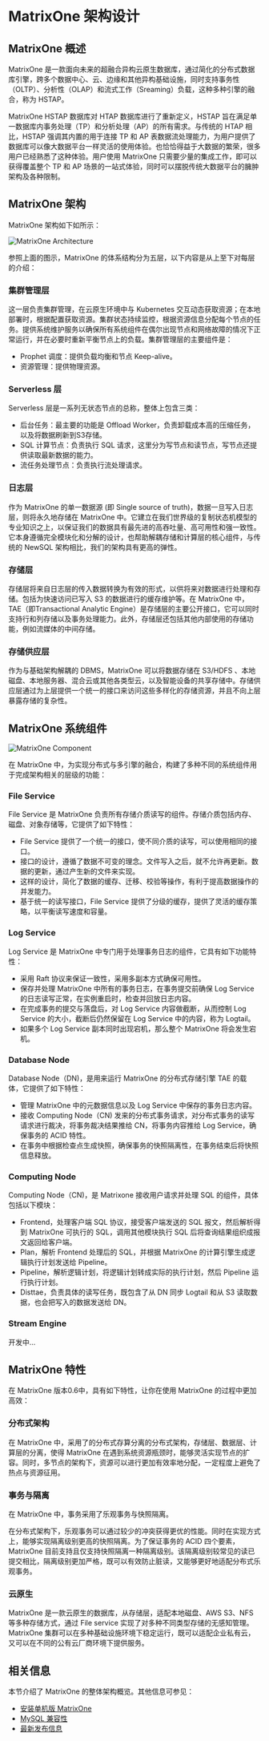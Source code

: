 # **MatrixOne 架构设计**

## **MatrixOne 概述**

MatrixOne 是一款面向未来的超融合异构云原生数据库，通过简化的分布式数据库引擎，跨多个数据中心、云、边缘和其他异构基础设施，同时支持事务性（OLTP）、分析性（OLAP）和流式工作（Sreaming）负载，这种多种引擎的融合，称为 HSTAP。

MatrixOne HSTAP 数据库对 HTAP 数据库进行了重新定义，HSTAP 旨在满足单一数据库内事务处理（TP）和分析处理（AP）的所有需求。与传统的 HTAP 相比，HSTAP 强调其内置的用于连接 TP 和 AP 表数据流处理能力，为用户提供了数据库可以像大数据平台一样灵活的使用体验。也恰恰得益于大数据的繁荣，很多用户已经熟悉了这种体验。用户使用 MatrixOne 只需要少量的集成工作，即可以获得覆盖整个 TP 和 AP 场景的一站式体验，同时可以摆脱传统大数据平台的臃肿架构及各种限制。

## **MatrixOne 架构**

MatrixOne 架构如下如所示：

![MatrixOne Architecture](https://github.com/matrixorigin/artwork/blob/main/docs/overview/matrixone_new_arch.png?raw=true)

参照上面的图示，MatrixOne 的体系结构分为五层，以下内容是从上至下对每层的介绍：

### **集群管理层**

这一层负责集群管理，在云原生环境中与 Kubernetes 交互动态获取资源；在本地部署时，根据配置获取资源。集群状态持续监控，根据资源信息分配每个节点的任务。提供系统维护服务以确保所有系统组件在偶尔出现节点和网络故障的情况下正常运行，并在必要时重新平衡节点上的负载。集群管理层的主要组件是：

- Prophet 调度：提供负载均衡和节点 Keep-alive。
- 资源管理：提供物理资源。

### **Serverless 层**

Serverless 层是一系列无状态节点的总称，整体上包含三类：

- 后台任务：最主要的功能是 Offload Worker，负责卸载成本高的压缩任务，以及将数据刷新到S3存储。
- SQL 计算节点：负责执行 SQL 请求，这里分为写节点和读节点，写节点还提供读取最新数据的能力。
- 流任务处理节点：负责执行流处理请求。

### **日志层**

作为 MatrixOne 的单一数据源 (即 Single source of truth)，数据一旦写入日志层，则将永久地存储在 MatrixOne 中。它建立在我们世界级的复制状态机模型的专业知识之上，以保证我们的数据具有最先进的高吞吐量、高可用性和强一致性。它本身遵循完全模块化和分解的设计，也帮助解耦存储和计算层的核心组件，与传统的 NewSQL 架构相比，我们的架构具有更高的弹性。

### **存储层**

存储层将来自日志层的传入数据转换为有效的形式，以供将来对数据进行处理和存储。包括为快速访问已写入 S3 的数据进行的缓存维护等。在 MatrixOne 中，TAE（即Transactional Analytic Engine）是存储层的主要公开接口，它可以同时支持行和列存储以及事务处理能力。此外，存储层还包括其他内部使用的存储功能，例如流媒体的中间存储。

### **存储供应层**

作为与基础架构解耦的 DBMS，MatrixOne 可以将数据存储在 S3/HDFS 、本地磁盘、本地服务器、混合云或其他各类型云，以及智能设备的共享存储中。存储供应层通过为上层提供一个统一的接口来访问这些多样化的存储资源，并且不向上层暴露存储的复杂性。

## **MatrixOne 系统组件**

![MatrixOne Component](https://github.com/matrixorigin/artwork/blob/main/docs/overview/mo-component.png?raw=true)

在 MatrixOne 中，为实现分布式与多引擎的融合，构建了多种不同的系统组件用于完成架构相关的层级的功能：

### **File Service**

File Service 是 MatrixOne 负责所有存储介质读写的组件。存储介质包括内存、磁盘、对象存储等，它提供了如下特性：

- File Service 提供了一个统一的接口，使不同介质的读写，可以使用相同的接口。
- 接口的设计，遵循了数据不可变的理念。文件写入之后，就不允许再更新。数据的更新，通过产生新的文件来实现。
- 这样的设计，简化了数据的缓存、迁移、校验等操作，有利于提高数据操作的并发能力。
- 基于统一的读写接口，File Service 提供了分级的缓存，提供了灵活的缓存策略，以平衡读写速度和容量。

### **Log Service**

Log Service 是 MatrixOne 中专门用于处理事务日志的组件，它具有如下功能特性：

- 采用 Raft 协议来保证一致性，采用多副本方式确保可用性。
- 保存并处理 MatrixOne 中所有的事务日志，在事务提交前确保 Log Service 的日志读写正常，在实例重启时，检查并回放日志内容。
- 在完成事务的提交与落盘后，对 Log Service 内容做截断，从而控制 Log Service 的大小，截断后仍然保留在 Log Service 中的内容，称为 Logtail。
- 如果多个 Log Service 副本同时出现宕机，那么整个 MatrixOne 将会发生宕机。

### **Database Node**

Database Node（DN)，是用来运行 MatrixOne 的分布式存储引擎 TAE 的载体，它提供了如下特性：

- 管理 MatrixOne 中的元数据信息以及 Log Service 中保存的事务日志内容。
- 接收 Computing Node（CN) 发来的分布式事务请求，对分布式事务的读写请求进行裁决，将事务裁决结果推给 CN，将事务内容推给 Log Service，确保事务的 ACID 特性。
- 在事务中根据检查点生成快照，确保事务的快照隔离性，在事务结束后将快照信息释放。

### **Computing Node**

Computing Node（CN)，是 Matrixone 接收用户请求并处理 SQL 的组件，具体包括以下模块：

- Frontend，处理客户端 SQL 协议，接受客户端发送的 SQL 报文，然后解析得到 MatrixOne 可执行的 SQL，调用其他模块执行 SQL 后将查询结果组织成报文返回给客户端。
- Plan，解析 Frontend 处理后的 SQL，并根据 MatrixOne 的计算引擎生成逻辑执行计划发送给 Pipeline。
- Pipeline，解析逻辑计划，将逻辑计划转成实际的执行计划，然后 Pipeline 运行执行计划。
- Disttae，负责具体的读写任务，既包含了从 DN 同步 Logtail 和从 S3 读取数据，也会把写入的数据发送给 DN。

### **Stream Engine**

开发中...

## **MatrixOne 特性**

在 MatrixOne 版本0.6中，具有如下特性，让你在使用 MatrixOne 的过程中更加高效：

### **分布式架构**

在 MatrixOne 中，采用了的分布式存算分离的分布式架构，存储层、数据层、计算层的分离，使得 MatrixOne 在遇到系统资源瓶颈时，能够灵活实现节点的扩容。同时，多节点的架构下，资源可以进行更加有效率地分配，一定程度上避免了热点与资源征用。

### **事务与隔离**

在 MatrixOne 中，事务采用了乐观事务与快照隔离。

在分布式架构下，乐观事务可以通过较少的冲突获得更优的性能。同时在实现方式上，能够实现隔离级别更高的快照隔离。为了保证事务的 ACID 四个要素，MatrixOne 目前支持且仅支持快照隔离一种隔离级别。该隔离级别较常见的读已提交相比，隔离级别更加严格，既可以有效防止脏读，又能够更好地适配分布式乐观事务。

### **云原生**

MatrixOne 是一款云原生的数据库，从存储层，适配本地磁盘、AWS S3、NFS 等多种存储方式，通过 File service 实现了对多种不同类型存储的无感知管理。MatrixOne 集群可以在多种基础设施环境下稳定运行，既可以适配企业私有云，又可以在不同的公有云厂商环境下提供服务。

## **相关信息**

本节介绍了 MatrixOne 的整体架构概览。其他信息可参见：

* [安装单机版 MatrixOne](../Get-Started/install-standalone-matrixone.md)
* [MySQL 兼容性](mysql-compatibility.md)
* [最新发布信息](whats-new.md)
